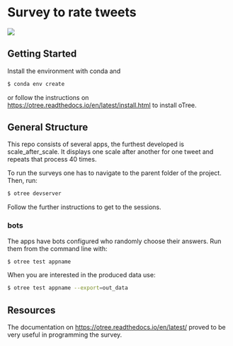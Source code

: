 # Survey to rate tweets

![](https://media.giphy.com/media/l4Xicqrij80QCgozCW/giphy.gif) 

## Getting Started

Install the environment with conda and

```bash
$ conda env create
```

or follow the instructions on https://otree.readthedocs.io/en/latest/install.html to
install oTree.

## General Structure

This repo consists of several apps, the furthest developed is scale_after_scale. It displays one scale after another for one tweet and repeats that process 40 times.


To run the surveys one has to navigate to the parent folder of the project. Then, run:

```bash
$ otree devserver
```

Follow the further instructions to get to the sessions.

### bots

The apps have bots configured who randomly choose their answers.
Run them from the command line with:

```bash
$ otree test appname
```

When you are interested in the produced data use:

```bash
$ otree test appname --export=out_data
```

## Resources

The documentation on https://otree.readthedocs.io/en/latest/ proved to be very useful in
programming the survey.
